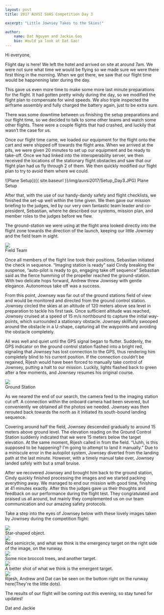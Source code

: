 ```yaml
---
layout: post
title: 2017 AUVSI SUAS Competition Day 3

excerpt: "Little Jownsey Takes to the Skies!"

author:
    name: Dat Nguyen and Jackie Gao
    bio: Would ya look at Dat Gao!
---
```

Hi everyone,

Flight day is here! We left the hotel and arrived on site at around 7am. We were not sure what time we would be flying so we made sure we were there first thing in the morning. When we got there, we saw that our flight time would be happnening later during the day.

This gave us even more time to make some more last minute preparations for the flight. It had gotten pretty windy during the day, so we modified the flight plan to compensate for wind speeds. We also triple inspected the airframe assembly and fully charged the battery again, just to be extra sure.

There was some downtime between us finishing the setup preparations and our flight time, so we decided to talk to some other teams and watch some other flights. There were a couple flights that had crashed, and luckily that wasn’t the case for us.

Once our flight time came, we loaded our equipment for the flight onto the cart and were shipped off towards the flight area. When we arrived at the pits, we were given 20 minutes to set up our equipment and be ready to take-off. Once we had linked into the interoperability server, we then received the locations of the stationary flight obstacles and saw that our flight plan had us fly through 2 of them. We then quickly modified our flight plan to try to avoid them where we could. 

![Plane Setup]({{ site.baseurl }}/img/auvsi2017/Setup_Day3.JPG)
Plane Setup

After that, with the use of our handy-dandy safety and flight checklists, we finished the set-up well within the time given. We then gave our mission briefing to the judges, led by our very own fantastic team leader and co-president, Sebastian, where he described our systems, mission plan, and member roles to the judges before we flew.

The ground-station we were using at the flight area looked directly into the flight zone towards the direction of the launch, keeping our little Jownsey and the field team in sight. 

<div class="full zoomable"><img src="{{ site.baseurl }}/img/auvsi2017/Field.JPG" ></div>	
Field Team

Once all members of the flight line took their positions, Sebastian initiated the check in sequence. “Imaging station is ready” said Cindy breaking the suspense, “auto-pilot is ready to go, engaging take off sequence” Sebastian said as the fierce humming of the propeller reached the ground-station. With two delicate hops forward, Andrew threw Jownsey with gentle elegance. Autonomous take off was a success.

From this point, Jownsey was far out of the ground stations field of view and would be monitored and directed from the ground control station. Jownsey circled the skies at an altitude of 120 meters above sea level in preparation to tackle his first task. Once sufficient altitude was reached, Jownsey cruised at a speed of 15 m/s northbound to capture the initial way-points, which surrounded a stationary obstacle. Jownsey skillfully swooped around the obstacle in a U-shape, capturing all the waypoints and avoiding the obstacle completely. 

All was well and quiet until the GPS signal began to flutter. Suddenly, the GPS indicator on the ground control station flashed into a bright red, signaling that Jownsey has lost connection to the GPS, thus rendering him completely blind to his current position. If the connection couldn’t be regained, Rijesh would have been forced to manually take control of Jownsey, putting a halt to our mission. Luckily, lights flashed back to green after a few moments, and Jownsey resumes his original course. 

<div class="full zoomable"><img src="{{ site.baseurl }}/img/auvsi2017/Ground_Station.JPG" ></div>
Ground Station


As we neared the end of our search, the camera feed to the imaging station cut off. A connection within the onboard camera had been severed, but conveniently we obtained all the photos we needed. Jownsey was then rerouted back towards the north as it initiated its south-bound landing sequence. 

Covering around half the field, Jownsey descended gradually to around 15 meters above ground level. The elevation reading on the Ground Control Station suddenly indicated that we were 15 meters below the target elevation. At the same moment, Rijesh called in from the field. “Uuhh, is this supposed to be happening? I’m going to attempt to land it manually.” Due to a miniscule error in the autopilot system, Jownsey diverted from the landing path at the last minute. However, with a timely manual take over, Jownsey landed safely with but a small bruise.

After we recovered Jownsey and brought him back to the ground station, Cindy quickly finished processing the images and we started packing everything away. We managed to end our mission with good time, finishing at 41 minutes exactly. After this the judges gave us their thoughts and feedback on our performance during the flight test. They congratulated and praised us all around, but mainly they complemented us on our team communication and our amazing safety protocols.

Take a step into the eyes of Jownsey below with these lovely images taken by Jownsey during the competition flight:
<div class="full zoomable"><img src="{{ site.baseurl }}/img/auvsi2017/Imaging1.JPG" ></div>
Star-shaped object.
<div class="full zoomable"><img src="{{ site.baseurl }}/img/auvsi2017/Imaging2.JPG" ></div>
Red semicircle, and what we think is the emergency target on the right side of the image, on the runway.
<div class="full zoomable"><img src="{{ site.baseurl }}/img/auvsi2017/Imaging3.JPG" ></div>
Some nice broccoli trees, and another target.
<div class="full zoomable"><img src="{{ site.baseurl }}/img/auvsi2017/Imaging4.JPG" ></div>
A better shot of what we think is the emergent target.
<div class="full zoomable"><img src="{{ site.baseurl }}/img/auvsi2017/Imaging5.JPG" ></div>
Rijesh, Andrew and Dat can be seen on the bottom right on the runway here(They're the little dots).

The results of our flight will be coming out this evening, so stay tuned for updates!

Dat and Jackie
